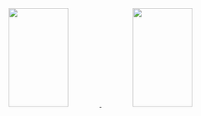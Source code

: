 <div align="center">
  <a href="https://github.com/P3rc1v4ll">
  <img width="49%" height="200px"  src="https://github-readme-stats.vercel.app/api?username=P3rc1v4ll&show_icons=true&theme=gruvbox&include_all_commits=true&count_private=true"/>
<img  width="49%" height="200px" src="https://github-readme-stats-eight-theta.vercel.app/api/top-langs/?username=P3rc1v4ll&layout=compact&langs_count=6&theme=gruvbox&include_all_commits=true&count_private=true"/> 
</div>

   
